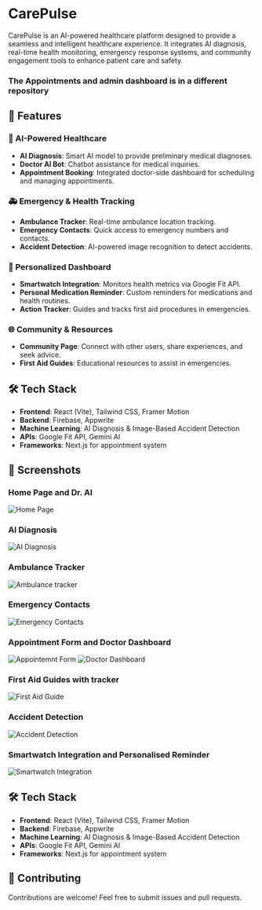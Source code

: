# CarePulse

CarePulse is an AI-powered healthcare platform designed to provide a seamless and intelligent healthcare experience. It integrates AI diagnosis, real-time health monitoring, emergency response systems, and community engagement tools to enhance patient care and safety.
<h3>The Appointments and admin dashboard is in a different repository</h3>

## 🚀 Features

### 🏥 AI-Powered Healthcare
- **AI Diagnosis**: Smart AI model to provide preliminary medical diagnoses.
- **Doctor AI Bot**: Chatbot assistance for medical inquiries.
- **Appointment Booking**: Integrated doctor-side dashboard for scheduling and managing appointments.

### 🚑 Emergency & Health Tracking
- **Ambulance Tracker**: Real-time ambulance location tracking.
- **Emergency Contacts**: Quick access to emergency numbers and contacts.
- **Accident Detection**: AI-powered image recognition to detect accidents.

### 🏡 Personalized Dashboard
- **Smartwatch Integration**: Monitors health metrics via Google Fit API.
- **Personal Medication Reminder**: Custom reminders for medications and health routines.
- **Action Tracker**: Guides and tracks first aid procedures in emergencies.

### 🌐 Community & Resources
- **Community Page**: Connect with other users, share experiences, and seek advice.
- **First Aid Guides**: Educational resources to assist in emergencies.

## 🛠️ Tech Stack
- **Frontend**: React (Vite), Tailwind CSS, Framer Motion
- **Backend**: Firebase, Appwrite
- **Machine Learning**: AI Diagnosis & Image-Based Accident Detection
- **APIs**: Google Fit API, Gemini AI
- **Frameworks**: Next.js for appointment system

## 📸 Screenshots

### Home Page and Dr. AI
![Home Page](screenshots/home.png)

### AI Diagnosis
![AI Diagnosis](screenshots/ai_diagnosis.png)

### Ambulance Tracker
![Ambulance tracker](screenshots/ambulance-tracker.png)

### Emergency Contacts
![Emergency Contacts](screenshots/emergency_contacts.png)

### Appointment Form and Doctor Dashboard
![Appointemnt Form](screenshots/appointment.png)
![Doctor Dashboard](screenshots/doctor_dashboard.png)


### First Aid Guides with tracker
![First Aid Guide](screenshots/guides.png)

### Accident Detection
![Accident Detection](screenshots/accident.png)

### Smartwatch Integration and Personalised Reminder
![Smartwatch Integration](screenshots/smartwatch.png)


## 🛠️ Tech Stack
- **Frontend**: React (Vite), Tailwind CSS, Framer Motion
- **Backend**: Firebase, Appwrite
- **Machine Learning**: AI Diagnosis & Image-Based Accident Detection
- **APIs**: Google Fit API, Gemini AI
- **Frameworks**: Next.js for appointment system


## 📌 Contributing
Contributions are welcome! Feel free to submit issues and pull requests.


